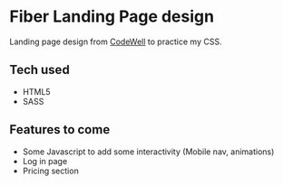 # Fiber Landing Page design

Landing page design from [CodeWell](https://www.codewell.cc/) to practice my CSS. 

## Tech used
* HTML5
* SASS

## Features to come
* Some Javascript to add some interactivity (Mobile nav, animations)
* Log in page
* Pricing section
